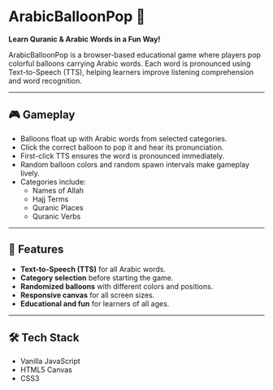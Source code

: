 # ArabicBalloonPop 🎈

**Learn Quranic & Arabic Words in a Fun Way!**

ArabicBalloonPop is a browser-based educational game where players pop colorful balloons carrying Arabic words. Each word is pronounced using Text-to-Speech (TTS), helping learners improve listening comprehension and word recognition.

---

## 🎮 Gameplay

- Balloons float up with Arabic words from selected categories.
- Click the correct balloon to pop it and hear its pronunciation.
- First-click TTS ensures the word is pronounced immediately.
- Random balloon colors and random spawn intervals make gameplay lively.
- Categories include:
  - Names of Allah
  - Hajj Terms
  - Quranic Places
  - Quranic Verbs

---

## 🚀 Features

- **Text-to-Speech (TTS)** for all Arabic words.
- **Category selection** before starting the game.
- **Randomized balloons** with different colors and positions.
- **Responsive canvas** for all screen sizes.
- **Educational and fun** for learners of all ages.

---

## 🛠 Tech Stack

- Vanilla JavaScript
- HTML5 Canvas
- CSS3
